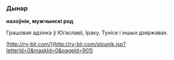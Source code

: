 ### Дынар
**назоўнік, мужчынскі род**

Грашовая адзінка ў Югаславіі, Іраку, Тунісе і іншых дзяржавах.

<a rel="author">[http://rv-blr.com/](http://rv-blr.com/slounik.jsp?letterId=0&maskId=0&pageId=901)</a>
